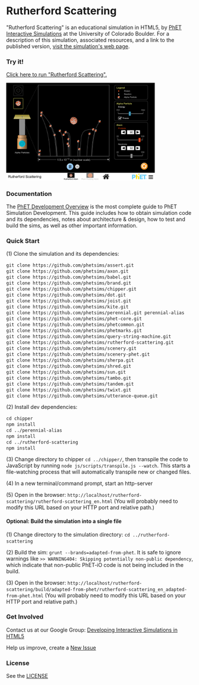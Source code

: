 Rutherford Scattering
=============
"Rutherford Scattering" is an educational simulation in HTML5, by <a href="https://phet.colorado.edu/" target="_blank">PhET Interactive Simulations</a>
at the University of Colorado Boulder.
For a description of this simulation, associated resources, and a link to the published version,
<a href="https://phet.colorado.edu/en/simulation/rutherford-scattering" target="_blank">visit the simulation's web page</a>.

### Try it!

<a href="https://phet.colorado.edu/sims/html/rutherford-scattering/latest/rutherford-scattering_en.html" target="_blank">Click here to run "Rutherford Scattering".</a>

<a href="https://phet.colorado.edu/sims/html/rutherford-scattering/latest/rutherford-scattering_en.html" target="_blank">
<img src="https://raw.githubusercontent.com/phetsims/rutherford-scattering/main/assets/rutherford-scattering-screenshot.png" alt="Screenshot" style="width: 400px;"/>
</a>

### Documentation
The <a href="https://github.com/phetsims/phet-info/blob/main/doc/phet-development-overview.md" target="_blank">PhET Development Overview</a> is the most complete guide to PhET Simulation
Development. This guide includes how to obtain simulation code and its dependencies, notes about architecture & design, how to test and build
the sims, as well as other important information.

### Quick Start
(1) Clone the simulation and its dependencies:
```
git clone https://github.com/phetsims/assert.git
git clone https://github.com/phetsims/axon.git
git clone https://github.com/phetsims/babel.git
git clone https://github.com/phetsims/brand.git
git clone https://github.com/phetsims/chipper.git
git clone https://github.com/phetsims/dot.git
git clone https://github.com/phetsims/joist.git
git clone https://github.com/phetsims/kite.git
git clone https://github.com/phetsims/perennial.git perennial-alias
git clone https://github.com/phetsims/phet-core.git
git clone https://github.com/phetsims/phetcommon.git
git clone https://github.com/phetsims/phetmarks.git
git clone https://github.com/phetsims/query-string-machine.git
git clone https://github.com/phetsims/rutherford-scattering.git
git clone https://github.com/phetsims/scenery.git
git clone https://github.com/phetsims/scenery-phet.git
git clone https://github.com/phetsims/sherpa.git
git clone https://github.com/phetsims/shred.git
git clone https://github.com/phetsims/sun.git
git clone https://github.com/phetsims/tambo.git
git clone https://github.com/phetsims/tandem.git
git clone https://github.com/phetsims/twixt.git
git clone https://github.com/phetsims/utterance-queue.git
```

(2) Install dev dependencies:
```
cd chipper
npm install
cd ../perennial-alias
npm install
cd ../rutherford-scattering
npm install
```

(3) Change directory to chipper `cd ../chipper/`, then transpile the code to JavaScript by running `node js/scripts/transpile.js --watch`. This starts a file-watching process
that will automatically transpile new or changed files.

(4) In a new terminal/command prompt, start an http-server

(5) Open in the browser: `http://localhost/rutherford-scattering/rutherford-scattering_en.html` (You will probably need to modify this URL based on your HTTP port and relative path.)

#### Optional: Build the simulation into a single file

(1) Change directory to the simulation directory: `cd ../rutherford-scattering`

(2) Build the sim: `grunt --brands=adapted-from-phet`. It is safe to ignore warnings like `>> WARNING404: Skipping potentially non-public dependency`,
which indicate that non-public PhET-iO code is not being included in the build.

(3) Open in the browser: `http://localhost/rutherford-scattering/build/adapted-from-phet/rutherford-scattering_en_adapted-from-phet.html` (You will probably need to modify this URL based on your HTTP port and relative path.)

### Get Involved

Contact us at our Google Group: <a href="http://groups.google.com/forum/#!forum/developing-interactive-simulations-in-html5" target="_blank">Developing Interactive Simulations in HTML5</a>

Help us improve, create a <a href="http://github.com/phetsims/rutherford-scattering/issues/new" target="_blank">New Issue</a>

### License
See the <a href="https://github.com/phetsims/rutherford-scattering/blob/main/LICENSE" target="_blank">LICENSE</a>
